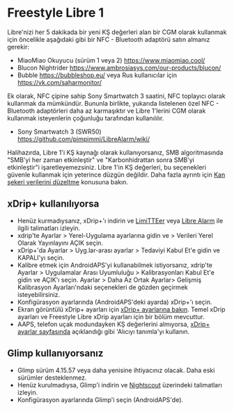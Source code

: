 # Freestyle Libre 1

Libre'nizi her 5 dakikada bir yeni KŞ değerleri alan bir CGM olarak kullanmak için öncelikle aşağıdaki gibi bir NFC - Bluetooth adaptörü satın almanız gerekir:

-   MiaoMiao Okuyucu (sürüm 1 veya 2) <https://www.miaomiao.cool/>
-   Blucon Nightrider <https://www.ambrosiasys.com/our-products/blucon/>
-   Bubble <https://bubbleshop.eu/> veya Rus kullanıcılar için <https://vk.com/saharmonitor/>

Ek olarak, NFC çipine sahip Sony Smartwatch 3 saatini, NFC toplayıcı olarak kullanmak da mümkündür. Bununla birlikte, yukarıda listelenen özel NFC - Bluetooth adaptörleri daha az karmaşıktır ve Libre 1'lerini CGM olarak kullanmak isteyenlerin çoğunluğu tarafından kullanılılır.

-   Sony Smartwatch 3 (SWR50) <https://github.com/pimpimmi/LibreAlarm/wiki/>

Halihazırda, Libre 1'i KŞ kaynağı olarak kullanıyorsanız, SMB algoritmasında "SMB'yi her zaman etkinleştir" ve "Karbonhidrattan sonra SMB'yi etkinleştir"i işaretleyemezsiniz. Libre 1'in KŞ değerleri, bu seçenekleri güvenle kullanmak için yeterince düzgün değildir. Daha fazla ayrıntı için [Kan şekeri verilerini düzeltme](../Usage/Smoothing-Blood-Glucose-Data-in-xDrip.md) konusuna bakın.

## xDrip+ kullanılıyorsa

-   Henüz kurmadıysanız, xDrip+'ı indirin ve [LimiTTEer](https://github.com/JoernL/LimiTTer) veya [Libre Alarm](https://github.com/pimpimmi/LibreAlarm/wiki) ile ilgili talimatları izleyin.
-   xdrip'te Ayarlar > Yerel-Uygulama ayarlarına gidin ve > Verileri Yerel Olarak Yayınlayını AÇIK seçin.
-   xDrip+'da Ayarlar > Uyg.lar-arası ayarlar > Tedaviyi Kabul Et'e gidin ve KAPALI'yı seçin.
-   Kalibre etmek için AndroidAPS'yi kullanabilmek istiyorsanız, xdrip'te Ayarlar > Uygulamalar Arası Uyumluluğu > Kalibrasyonları Kabul Et'e gidin ve  AÇIK'ı seçin. Ayarlar > Daha Az Ortak Ayarlar> Gelişmiş Kalibrasyon Ayarları'ndaki seçenekleri de gözden geçirmek isteyebilirsiniz.
-   Konfigürasyon ayarlarında (AndroidAPS'deki ayarda) xDrip+'ı seçin.
-   Ekran görüntülü xDrip+ ayarları için [xDrip+ ayarlarına bakın](../Configuration/xdrip.md). Temel xDrip ayarları ve Freestyle Libre xDrip ayarları için bir bölüm mevcuttur.
-   AAPS, telefon uçak modundayken KŞ değerlerini almıyorsa, [xDrip+ ayarlar sayfasında](../Configuration/xdrip.md) açıklandığı gibi 'Alıcıyı tanımla'yı kullanın.

## Glimp kullanıyorsanız

-   Glimp sürüm 4.15.57 veya daha yenisine ihtiyacınız olacak. Daha eski sürümler desteklenmez.
-   Henüz kurulmadıysa, Glimp'i indirin ve [Nightscout](https://nightscout.github.io/uploader/setup/#glimp) üzerindeki talimatları izleyin.
-   Konfigürasyon ayarlarında Glimp'i seçin (AndroidAPS'de).
